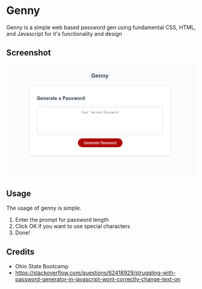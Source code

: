 # Genny
Genny is a simple web based password gen using fundamental CSS, HTML, and Javascript for it's functionality and design



## Screenshot
![Genny Website](preview.png)


## Usage
The usage of genny is simple.

1. Enter the prompt for password length
2. Click OK if you want to use special characters
3. Done!

## Credits
- Ohio State Bootcamp
- https://stackoverflow.com/questions/62418929/struggling-with-password-generator-in-javascript-wont-correctly-change-text-on